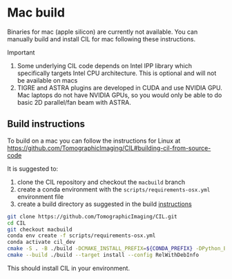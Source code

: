 # Mac build

Binaries for mac (apple silicon) are currently not available. You can manually build and install CIL for mac following these instructions. 

> [!IMPORTANT]
> 1. Some underlying CIL code depends on Intel IPP library which specifically targets Intel CPU architecture. This is optional and will not be available on macs
> 2. TIGRE and ASTRA plugins are developed in CUDA and use NVIDIA GPU. Mac laptops do not have NVIDIA GPUs, so you would only be able to do basic 2D parallel/fan beam with ASTRA.

## Build instructions

To build on a mac you can follow the instructions for Linux at 
https://github.com/TomographicImaging/CIL#building-cil-from-source-code

It is suggested to:
1. clone the CIL repository and checkout the `macbuild` branch
2. create a conda environment with the `scripts/requirements-osx.yml` environment file
3. create a build directory as suggested in the build [instructions](https://github.com/TomographicImaging/CIL#building-cil-from-source-code)


```sh
git clone https://github.com/TomographicImaging/CIL.git
cd CIL
git checkout macbuild
conda env create -f scripts/requirements-osx.yml
conda activate cil_dev
cmake -S . -B ./build -DCMAKE_INSTALL_PREFIX=${CONDA_PREFIX} -DPython_EXECUTABLE=${CONDA_PREFIX}/bin/python
cmake --build ./build --target install --config RelWithDebInfo
```

This should install CIL in your environment.